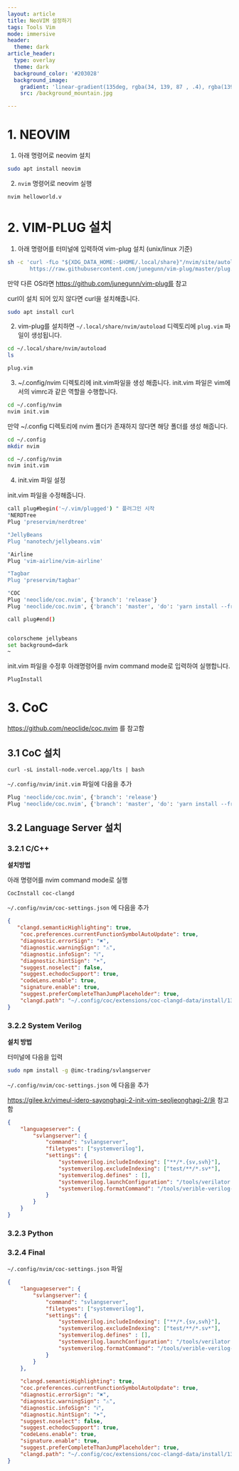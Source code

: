 ```yaml
---
layout: article
title: NeoVIM 설정하기
tags: Tools Vim
mode: immersive
header:
  theme: dark
article_header:
  type: overlay
  theme: dark
  background_color: '#203028'
  background_image:
    gradient: 'linear-gradient(135deg, rgba(34, 139, 87 , .4), rgba(139, 34, 139, .4))'
    src: /background_mountain.jpg

---
```


<!--more-->

# 1. NEOVIM

1. 아래 명령어로 neovim 설치

```bash
sudo apt install neovim
```

2. `nvim`  명령어로 neovim 실행

```bash
nvim helloworld.v
```

# 2. VIM-PLUG 설치

1. 아래 명령어를 터미널에 입력하여 vim-plug 설치 (unix/linux 기준)

```bash
sh -c 'curl -fLo "${XDG_DATA_HOME:-$HOME/.local/share}"/nvim/site/autoload/plug.vim --create-dirs \
       https://raw.githubusercontent.com/junegunn/vim-plug/master/plug.vim'
```

만약 다른 OS라면 https://github.com/junegunn/vim-plug를 참고

curl이 설치 되어 있지 않다면 curl을 설치해줍니다.

```bash
sudo apt install curl
```

2. vim-plug를 설치하면 `~/.local/share/nvim/autoload` 디렉토리에 `plug.vim` 파일이 생성됩니다.

```bash
cd ~/.local/share/nvim/autoload
ls

plug.vim
```

3. ~/.config/nvim 디렉토리에 init.vim파일을 생성 해줍니다. init.vim 파일은 vim에서의 vimrc과 같은 역할을 수행합니다.

```bash
cd ~/.config/nvim
nvim init.vim
```

만약 ~/.config 디렉토리에 nvim 폴더가 존재하지 않다면 해당 폴더를 생성 해줍니다.

```bash
cd ~/.config
mkdir nvim

cd ~/.config/nvim
nvim init.vim
```



4. init.vim 파일 설정

init.vim 파일을 수정해줍니다.

```bash
call plug#begin('~/.vim/plugged') " 플러그인 시작
"NERDTree
Plug 'preservim/nerdtree'

"JellyBeans
Plug 'nanotech/jellybeans.vim'

"Airline
Plug 'vim-airline/vim-airline'

"Tagbar
Plug 'preservim/tagbar'

"COC
Plug 'neoclide/coc.nvim', {'branch': 'release'}
Plug 'neoclide/coc.nvim', {'branch': 'master', 'do': 'yarn install --frozen-lockfile'}

call plug#end()


colorscheme jellybeans
set background=dark
~
```



init.vim 파일을 수정후 아래명령어를 nvim command mode로 입력하여 실행합니다.

```
PlugInstall
```



# 3. CoC

https://github.com/neoclide/coc.nvim 를 참고함



## 3.1 CoC 설치



```
curl -sL install-node.vercel.app/lts | bash
```

`~/.config/nvim/init.vim` 파일에 다음을 추가

```bash
Plug 'neoclide/coc.nvim', {'branch': 'release'}
Plug 'neoclide/coc.nvim', {'branch': 'master', 'do': 'yarn install --frozen-lockfile'}
```



## 3.2 Language Server 설치

### 3.2.1 C/C++

**설치방법**

아래 명령어를 nvim command mode로 실행

```
CocInstall coc-clangd
```

`~/.config/nvim/coc-settings.json` 에 다음을 추가

```json
{
   "clangd.semanticHighlighting": true,
    "coc.preferences.currentFunctionSymbolAutoUpdate": true,
    "diagnostic.errorSign": "✖",
    "diagnostic.warningSign": "⚠",
    "diagnostic.infoSign": "ℹ",
    "diagnostic.hintSign": "➤",
    "suggest.noselect": false,
    "suggest.echodocSupport": true,
    "codeLens.enable": true,
    "signature.enable": true,
    "suggest.preferCompleteThanJumpPlaceholder": true,
    "clangd.path": "~/.config/coc/extensions/coc-clangd-data/install/13.0.0/clangd_13.0.0/bin/clangd"
}
```



### 3.2.2 System Verilog

**설치 방법**

터미널에 다음을 입력

```bash
sudo npm install -g @imc-trading/svlangserver
```



`~/.config/nvim/coc-settings.json` 에 다음을 추가 

https://gilee.kr/vimeul-idero-sayonghagi-2-init-vim-seoljeonghagi-2/을 참고함

```json
{
    "languageserver": {
        "svlangserver": {
            "command": "svlangserver",
            "filetypes": ["systemverilog"],
            "settings": {
                "systemverilog.includeIndexing": ["**/*.{sv,svh}"],
                "systemverilog.excludeIndexing": ["test/**/*.sv*"],
                "systemverilog.defines" : [],
                "systemverilog.launchConfiguration": "/tools/verilator -sv -Wall --lint-only",
                "systemverilog.formatCommand": "/tools/verible-verilog-format"
            }
        }
    }
}
```



### 3.2.3 Python





### 3.2.4 Final

`~/.config/nvim/coc-settings.json`  파일

```json
{
    "languageserver": {
        "svlangserver": {
            "command": "svlangserver",
            "filetypes": ["systemverilog"],
            "settings": {
                "systemverilog.includeIndexing": ["**/*.{sv,svh}"],
                "systemverilog.excludeIndexing": ["test/**/*.sv*"],
                "systemverilog.defines" : [],
                "systemverilog.launchConfiguration": "/tools/verilator -sv -Wall --lint-only",
                "systemverilog.formatCommand": "/tools/verible-verilog-format"
            }
        }
    },
  
    "clangd.semanticHighlighting": true,
    "coc.preferences.currentFunctionSymbolAutoUpdate": true,
    "diagnostic.errorSign": "✖",
    "diagnostic.warningSign": "⚠",
    "diagnostic.infoSign": "ℹ",
    "diagnostic.hintSign": "➤",
    "suggest.noselect": false,
    "suggest.echodocSupport": true,
    "codeLens.enable": true,
    "signature.enable": true,
    "suggest.preferCompleteThanJumpPlaceholder": true,
    "clangd.path": "~/.config/coc/extensions/coc-clangd-data/install/13.0.0/clangd_13.0.0/bin/clangd"
}
```

